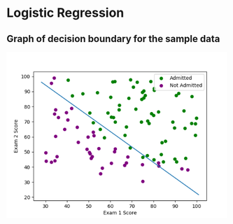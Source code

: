 # Logistic Regression

## Graph of decision boundary for the sample data
![Binary Log Reg Graph](plt_imgs/binary_logreg_graph.png)